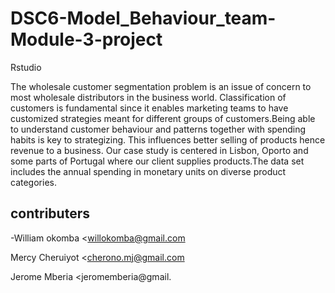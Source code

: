 # DSC6-Model_Behaviour_team-Module-3-project

Rstudio

The wholesale customer segmentation problem is an issue of concern to most wholesale distributors in the business world. Classification of customers is fundamental since it enables marketing teams to have customized strategies meant for different groups of customers.Being able to understand customer behaviour and patterns together with spending habits is key to strategizing. This influences better selling of products hence revenue to a business.
Our case study is centered in Lisbon, Oporto and some parts of Portugal where our client supplies products.The data set includes the annual spending in monetary units on diverse product categories.

## contributers

-William okomba <willokomba@gmail.com

Mercy Cheruiyot <cherono.mj@gmail.com

Jerome Mberia <jeromemberia@gmail.
